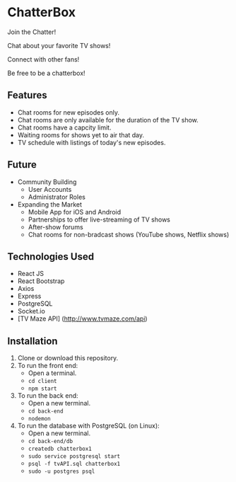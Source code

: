 # ChatterBox

Join the Chatter!

Chat about your favorite TV shows!

Connect with other fans!

Be free to be a chatterbox!

## Features

* Chat rooms for new episodes only.
* Chat rooms are only available for the duration of the TV show.
* Chat rooms have a capcity limit.
* Waiting rooms for shows yet to air that day.
* TV schedule with listings of today's new episodes.

## Future

* Community Building
    * User Accounts
    * Administrator Roles
* Expanding the Market
    * Mobile App for iOS and Android
    * Partnerships to offer live-streaming of TV shows
    * After-show forums
    * Chat rooms for non-bradcast shows (YouTube shows, Netflix shows)

## Technologies Used

* React JS
* React Bootstrap
* Axios
* Express
* PostgreSQL
* Socket.io
* [TV Maze API] (http://www.tvmaze.com/api)

## Installation

1. Clone or download this repository.
2. To run the front end:
    * Open a terminal.
    * `cd client` 
    * `npm start`
3. To run the back end:
    * Open a new terminal. 
    * `cd back-end` 
    * `nodemon` 
4. To run the database with PostgreSQL (on Linux):
    * Open a new terminal.
    * `cd back-end/db`
    * `createdb chatterbox1`
    * `sudo service postgresql start`
    * `psql -f tvAPI.sql chatterbox1`
    * `sudo -u postgres psql`
